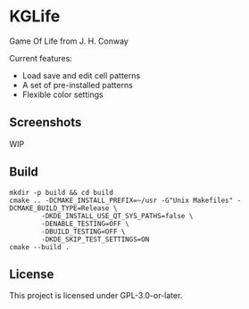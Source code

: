 # KGLife

Game Of Life from J. H. Conway

Current features:

* Load save and edit cell patterns
* A set of pre-installed patterns
* Flexible color settings

## Screenshots

WIP

## Build

```
mkdir -p build && cd build
cmake .. -DCMAKE_INSTALL_PREFIX=~/usr -G"Unix Makefiles" -DCMAKE_BUILD_TYPE=Release \
        -DKDE_INSTALL_USE_QT_SYS_PATHS=false \
        -DENABLE_TESTING=OFF \
        -DBUILD_TESTING=OFF \
        -DKDE_SKIP_TEST_SETTINGS=ON
cmake --build .
```

## License

This project is licensed under GPL-3.0-or-later.
